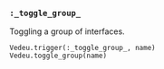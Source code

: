 ### `:_toggle_group_`

Toggling a group of interfaces.

    Vedeu.trigger(:_toggle_group_, name)
    Vedeu.toggle_group(name)
